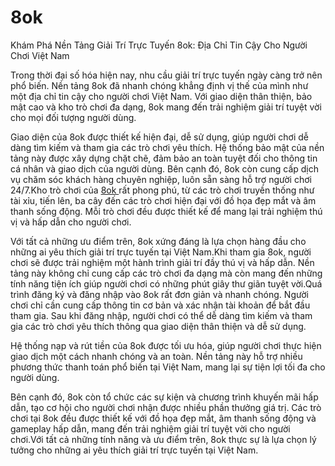 # 8ok
 Khám Phá Nền Tảng Giải Trí Trực Tuyến 8ok: Địa Chỉ Tin Cậy Cho Người Chơi Việt Nam

Trong thời đại số hóa hiện nay, nhu cầu giải trí trực tuyến ngày càng trở nên phổ biến. Nền tảng 8ok đã nhanh chóng khẳng định vị thế của mình như một địa chỉ tin cậy cho người chơi Việt Nam. Với giao diện thân thiện, bảo mật cao và kho trò chơi đa dạng, 8ok mang đến trải nghiệm giải trí tuyệt vời cho mọi đối tượng người dùng.

Giao diện của 8ok được thiết kế hiện đại, dễ sử dụng, giúp người chơi dễ dàng tìm kiếm và tham gia các trò chơi yêu thích. Hệ thống bảo mật của nền tảng này được xây dựng chặt chẽ, đảm bảo an toàn tuyệt đối cho thông tin cá nhân và giao dịch của người dùng. Bên cạnh đó, 8ok còn cung cấp dịch vụ chăm sóc khách hàng chuyên nghiệp, luôn sẵn sàng hỗ trợ người chơi 24/7.Kho trò chơi của <a href="https://8ok-online.com"> 8ok </a>  rất phong phú, từ các trò chơi truyền thống như tài xỉu, tiến lên, ba cây đến các trò chơi hiện đại với đồ họa đẹp mắt và âm thanh sống động. Mỗi trò chơi đều được thiết kế để mang lại trải nghiệm thú vị và hấp dẫn cho người chơi.

Với tất cả những ưu điểm trên, 8ok xứng đáng là lựa chọn hàng đầu cho những ai yêu thích giải trí trực tuyến tại Việt Nam.Khi tham gia 8ok, người chơi sẽ được trải nghiệm một hành trình giải trí đầy thú vị và hấp dẫn. Nền tảng này không chỉ cung cấp các trò chơi đa dạng mà còn mang đến những tính năng tiện ích giúp người chơi có những phút giây thư giãn tuyệt vời.Quá trình đăng ký và đăng nhập vào 8ok rất đơn giản và nhanh chóng. Người chơi chỉ cần cung cấp thông tin cơ bản và xác nhận tài khoản để bắt đầu tham gia. Sau khi đăng nhập, người chơi có thể dễ dàng tìm kiếm và tham gia các trò chơi yêu thích thông qua giao diện thân thiện và dễ sử dụng.

Hệ thống nạp và rút tiền của 8ok được tối ưu hóa, giúp người chơi thực hiện giao dịch một cách nhanh chóng và an toàn. Nền tảng này hỗ trợ nhiều phương thức thanh toán phổ biến tại Việt Nam, mang lại sự tiện lợi tối đa cho người dùng.

Bên cạnh đó, 8ok còn tổ chức các sự kiện và chương trình khuyến mãi hấp dẫn, tạo cơ hội cho người chơi nhận được nhiều phần thưởng giá trị. Các trò chơi tại 8ok đều được thiết kế với đồ họa đẹp mắt, âm thanh sống động và gameplay hấp dẫn, mang đến trải nghiệm giải trí tuyệt vời cho người chơi.Với tất cả những tính năng và ưu điểm trên, 8ok thực sự là lựa chọn lý tưởng cho những ai yêu thích giải trí trực tuyến tại Việt Nam.
